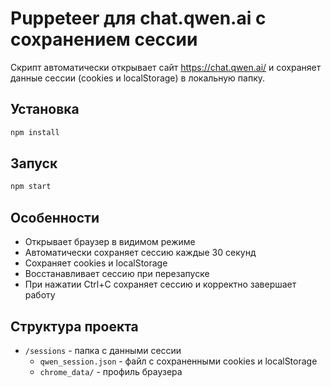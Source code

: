 # Puppeteer для chat.qwen.ai с сохранением сессии

Скрипт автоматически открывает сайт https://chat.qwen.ai/ и сохраняет данные сессии (cookies и localStorage) в локальную папку.

## Установка

```bash
npm install
```

## Запуск

```bash
npm start
```

## Особенности

- Открывает браузер в видимом режиме
- Автоматически сохраняет сессию каждые 30 секунд
- Сохраняет cookies и localStorage
- Восстанавливает сессию при перезапуске
- При нажатии Ctrl+C сохраняет сессию и корректно завершает работу

## Структура проекта

- `/sessions` - папка с данными сессии
  - `qwen_session.json` - файл с сохраненными cookies и localStorage
  - `chrome_data/` - профиль браузера
